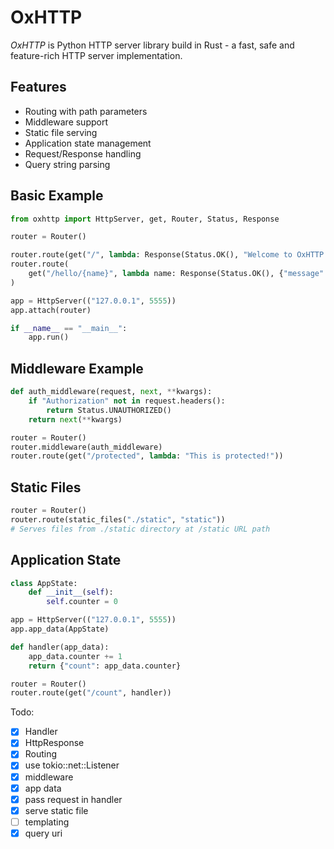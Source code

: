 # OxHTTP

_OxHTTP_ is Python HTTP server library build in Rust - a fast, safe and feature-rich HTTP server implementation.

## Features

- Routing with path parameters
- Middleware support
- Static file serving
- Application state management
- Request/Response handling
- Query string parsing

## Basic Example

```python
from oxhttp import HttpServer, get, Router, Status, Response

router = Router()

router.route(get("/", lambda: Response(Status.OK(), "Welcome to OxHTTP!")))
router.route(
    get("/hello/{name}", lambda name: Response(Status.OK(), {"message": f"Hello, {name}!"}))
)

app = HttpServer(("127.0.0.1", 5555))
app.attach(router)

if __name__ == "__main__":
    app.run()
```

## Middleware Example

```python
def auth_middleware(request, next, **kwargs):
    if "Authorization" not in request.headers():
        return Status.UNAUTHORIZED()
    return next(**kwargs)

router = Router()
router.middleware(auth_middleware)
router.route(get("/protected", lambda: "This is protected!"))
```

## Static Files

```python
router = Router()
router.route(static_files("./static", "static"))
# Serves files from ./static directory at /static URL path
```

## Application State

```python
class AppState:
    def __init__(self):
        self.counter = 0

app = HttpServer(("127.0.0.1", 5555))
app.app_data(AppState)

def handler(app_data):
    app_data.counter += 1
    return {"count": app_data.counter}

router = Router()
router.route(get("/count", handler))
```

Todo:

- [x] Handler
- [x] HttpResponse
- [x] Routing
- [x] use tokio::net::Listener
- [x] middleware
- [x] app data
- [x] pass request in handler
- [x] serve static file
- [ ] templating
- [x] query uri

